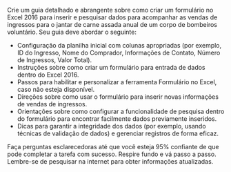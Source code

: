  
Crie um guia detalhado e abrangente sobre como criar um formulário no Excel 2016 para inserir e pesquisar dados para acompanhar as vendas de ingressos para o jantar de carne assada anual de um corpo de bombeiros voluntário. Seu guia deve abordar o seguinte:

- Configuração da planilha inicial com colunas apropriadas (por exemplo, ID do Ingresso, Nome do Comprador, Informações de Contato, Número de Ingressos, Valor Total).
- Instruções sobre como criar um formulário para entrada de dados dentro do Excel 2016.
- Passos para habilitar e personalizar a ferramenta Formulário no Excel, caso não esteja disponível.
- Direções sobre como usar o formulário para inserir novas informações de vendas de ingressos.
- Orientações sobre como configurar a funcionalidade de pesquisa dentro do formulário para encontrar facilmente dados previamente inseridos.
- Dicas para garantir a integridade dos dados (por exemplo, usando técnicas de validação de dados) e gerenciar registros de forma eficaz.

Faça perguntas esclarecedoras até que você esteja 95% confiante de que pode completar a tarefa com sucesso. Respire fundo e vá passo a passo. Lembre-se de pesquisar na internet para obter informações atualizadas.
```
